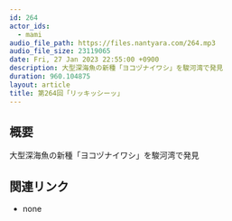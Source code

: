 ```yaml
---
id: 264
actor_ids:
  - mami
audio_file_path: https://files.nantyara.com/264.mp3
audio_file_size: 23119065
date: Fri, 27 Jan 2023 22:55:00 +0900
description: 大型深海魚の新種「ヨコヅナイワシ」を駿河湾で発見
duration: 960.104875
layout: article
title: 第264回「リッキッシーッ」
---
```

## 概要

大型深海魚の新種「ヨコヅナイワシ」を駿河湾で発見

## 関連リンク

* none
